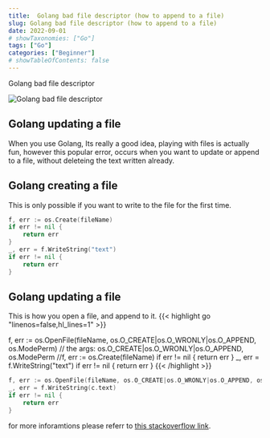 ```yaml
---
title:  Golang bad file descriptor (how to append to a file)
slug: Golang bad file descriptor (how to append to a file)
date: 2022-09-01
# showTaxonomies: ["Go"]
tags: ["Go"]
categories: ["Beginner"]
# showTableOfContents: false
---
```


Golang bad file descriptor

<!--more-->
<!-- bad-file-descriptor -->
<!-- {{ $image.Resize "600x webp picture" }} -->
<!-- {{ $image := resources.Get "assets/img/bad-file-descriptor.png" }}
{{ with $image }}
  <img src="{{ .RelPermalink }}" width="{{ .Width }}" height="{{ .Height }}">
{{ end }} -->

![Golang bad file descriptor](img/bad-file-descriptor.png "Golang bad file descriptor")

## Golang updating a file

When you use Golang, Its really a good idea, playing with files is actually fun, however this popular error, occurs when you want to update or append to a file, without deleteing the text written already.

## Golang creating a file

This is only possible if you want to write to the file for the first time.
```go
f, err := os.Create(fileName)
if err != nil {
    return err
}
_, err = f.WriteString("text")
if err != nil {
    return err
}
```

## Golang updating a file

This is how you open a file, and append to it.
{{< highlight go "linenos=false,hl_lines=1" >}}

f, err := os.OpenFile(fileName, os.O_CREATE|os.O_WRONLY|os.O_APPEND, os.ModePerm)
// the args: os.O_CREATE|os.O_WRONLY|os.O_APPEND, os.ModePerm
//f, err := os.Create(fileName)
if err != nil {
    return err
}
_, err = f.WriteString("text")
if err != nil {
    return err
}
{{< /highlight >}}

<!-- {{< highlight go "linenos=table,hl_lines=2" >}} -->

```go
f, err := os.OpenFile(fileName, os.O_CREATE|os.O_WRONLY|os.O_APPEND, os.ModePerm)
_, err = f.WriteString(c.text)
if err != nil {
    return err
}
```

<!-- {{< /highlight >}} -->

for more inforamtions please referr to [this stackoverflow link](https://stackoverflow.com/questions/33851692/golang-bad-file-descriptor).
